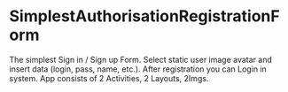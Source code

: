 # SimplestAuthorisationRegistrationForm
The simplest Sign in / Sign up Form. Select static user image avatar and insert data (login, pass, name, etc.). After registration you can Login in system. App consists of 2 Activities, 2 Layouts, 2Imgs.
